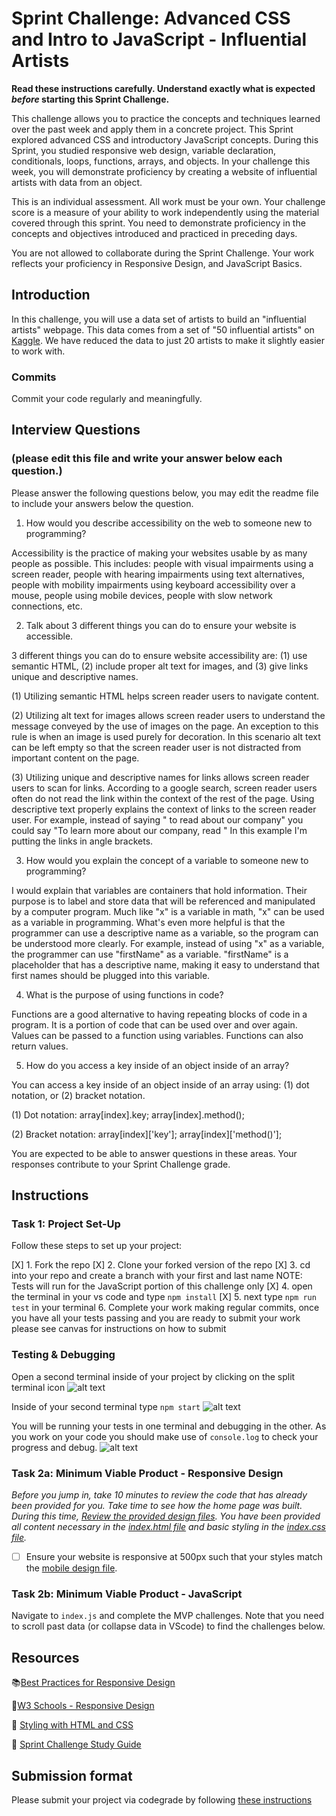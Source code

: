 # Sprint Challenge: Advanced CSS and Intro to JavaScript - Influential Artists

**Read these instructions carefully. Understand exactly what is expected _before_ starting this Sprint Challenge.**

This challenge allows you to practice the concepts and techniques learned over the past week and apply them in a concrete project. This Sprint explored advanced CSS and introductory JavaScript concepts. During this Sprint, you studied responsive web design, variable declaration, conditionals, loops, functions, arrays, and objects. In your challenge this week, you will demonstrate proficiency by creating a website of influential artists with data from an object.

This is an individual assessment. All work must be your own. Your challenge score is a measure of your ability to work independently using the material covered through this sprint. You need to demonstrate proficiency in the concepts and objectives introduced and practiced in preceding days.

You are not allowed to collaborate during the Sprint Challenge. Your work reflects your proficiency in Responsive Design, and JavaScript Basics.


## Introduction

In this challenge, you will use a data set of artists to build an "influential artists" webpage. This data comes from a set of "50 influential artists" on [Kaggle](https://www.kaggle.com/ikarus777/best-artworks-of-all-time). We have reduced the data to just 20 artists to make it slightly easier to work with.

### Commits

Commit your code regularly and meaningfully. 

## Interview Questions
### (please edit this file and write your answer below each question.)

Please answer the following questions below, you may edit the readme file to include your answers below the question.

1. How would you describe accessibility on the web to someone new to programming?

Accessibility is the practice of making your websites usable by as many people as possible. This includes: people with visual impairments using a screen reader, people with hearing impairments using text alternatives, people with mobility impairments using keyboard accessibility over a mouse, people using mobile devices, people with slow network connections, etc.

2. Talk about 3 different things you can do to ensure your website is accessible. 

3 different things you can do to ensure website accessibility are: (1) use semantic HTML, (2) include proper alt text for images, and (3) give links unique and descriptive names.

(1) Utilizing semantic HTML helps screen reader users to navigate content.

(2) Utilizing alt text for images allows screen reader users to understand the message conveyed by the use of images on the page. An exception to this rule is when an image is used purely for decoration. In this scenario alt text can be left empty so that the screen reader user is not distracted from important content on the page.

(3) Utilizing unique and descriptive names for links allows screen reader users to scan for links. According to a google search, screen reader users often do not read the link within the context of the rest of the page. Using descriptive text properly explains the context of links to the screen reader user. For example, instead of saying "<Click here> to read about our company" you could say "To learn more about our company, read <About Us>" In this example I'm putting the links in angle brackets.

3. How would you explain the concept of a variable to someone new to programming?

I would explain that variables are containers that hold information. Their purpose is to label and store data that will be referenced and manipulated by a computer program. Much like "x" is a variable in math, "x" can be used as a variable in programming. What's even more helpful is that the programmer can use a descriptive name as a variable, so the program can be understood more clearly. For example, instead of using "x" as a variable, the programmer can use "firstName" as a variable. "firstName" is a placeholder that has a descriptive name, making it easy to understand that first names should be plugged into this variable.

4. What is the purpose of using functions in code?

Functions are a good alternative to having repeating blocks of code in a program. It is a portion of code that can be used over and over again. Values can be passed to a function using variables. Functions can also return values.

5. How do you access a key inside of an object inside of an array?

You can access a key inside of an object inside of an array using: (1) dot notation, or (2) bracket notation.

(1) Dot notation: array[index].key; array[index].method();

(2) Bracket notation: array[index]['key']; array[index]['method()'];

You are expected to be able to answer questions in these areas. Your responses contribute to your Sprint Challenge grade. 

## Instructions

### Task 1: Project Set-Up

Follow these steps to set up your project:

[X] 1. Fork the repo
[X] 2. Clone your forked version of the repo
[X] 3. cd into your repo and create a branch with your first and last name
NOTE: Tests will run for the JavaScript portion of this challenge only
[X] 4. open the terminal in your vs code and type `npm install`
[X] 5. next type `npm run test` in your terminal
6. Complete your work making regular commits, once you have all your tests passing and you are ready to submit your work please see canvas for instructions on how to submit

### Testing & Debugging

Open a second terminal inside of your project by clicking on the split terminal icon
![alt text](assets/split_terminal.png "Split Terminal")

Inside of your second terminal type `npm start` 
![alt text](assets/npm_start.png "type npm start")

You will be running your tests in one terminal and debugging in the other. As you work on your code you should make use of `console.log` to check your progress and debug.
![alt text](assets/tests_debug_terminal_final.png "your terminal should look like this")

### Task 2a:  Minimum Viable Product - Responsive Design

*Before you jump in, take 10 minutes to review the code that has already been provided for you. Take time to see how the home page was built. During this time, [Review the provided design files](design/). You have been provided all content necessary in the [index.html file](index.html) and basic styling in the [index.css file](css/index.css).*

* [ ] Ensure your website is responsive at 500px such that your styles match the [mobile design file](design/Mobile.png).

### Task 2b: Minimum Viable Product - JavaScript

Navigate to `index.js` and complete the MVP challenges. Note that you need to scroll past data (or collapse data in VScode) to find the challenges below.



## Resources

📚[Best Practices for Responsive Design](https://www.browserstack.com/guide/responsive-design-breakpoints)

🤝[W3 Schools - Responsive Design](https://www.w3schools.com/html/html_responsive.asp)

👀 [Styling with HTML and CSS](https://www.w3schools.com/html/html_css.asp)

🦄 [Sprint Challenge Study Guide](https://www.notion.so/lambdaschool/Unit-1-Sprint-2-Study-Guide-16f656025c8744458addb068e6348101)


## Submission format

Please submit your project via codegrade by following [these instructions](https://www.notion.so/lambdaschool/Submitting-an-assignment-via-Code-Grade-A-Step-by-Step-Walkthrough-07bd65f5f8364e709ecb5064735ce374)


